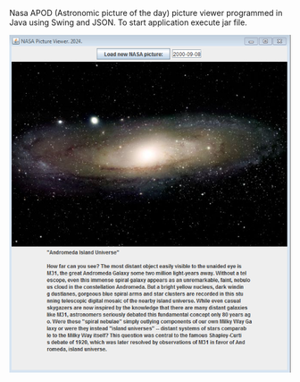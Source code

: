 Nasa APOD (Astronomic picture of the day) picture viewer programmed in Java using Swing and JSON.
To start application execute jar file.

![alt text](https://github.com/mateuszpawlowski-programmer/NasaPictureViewer/blob/main/Nasa_picture_viewer.png)
